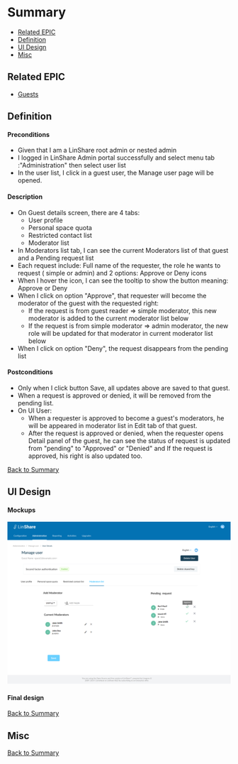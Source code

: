 # Summary

* [Related EPIC](#related-epic)
* [Definition](#definition)
* [UI Design](#ui-design)
* [Misc](#misc)

## Related EPIC

* [Guests](./README.md)

## Definition

#### Preconditions


- Given that I am a LinShare root admin or nested admin
- I logged in LinShare Admin portal successfully and select menu tab :"Administration" then select user list
- In the user list, I click in a guest user, the Manage user page will be opened.

#### Description

- On Guest details screen, there are 4 tabs:
    - User profile
    - Personal space quota
    - Restricted contact list
    - Moderator list
- In Moderators list tab, I can see the current Moderators list of that guest and a Pending request list 
- Each request include:  Full name of the requester, the role he wants to request ( simple or admin) and 2 options: Approve or Deny icons
- When I hover the icon, I can see the tooltip to show the button meaning: Approve or Deny
- When I click on option "Approve", that requester will become the moderator of the guest with the requested right:
   - If the request is from guest reader => simple moderator, this new moderator is added to the current moderator list below
   - If the request is from simple moderator => admin moderator, the new role will be updated for that moderator in current moderator list below
- When I click on option "Deny", the request disappears from the pending list

#### Postconditions

- Only when I click button Save, all updates above are saved to that guest.
- When a request is approved or denied, it will be removed from the pending list.
- On UI User:
   - When a requester is approved to become a guest's moderators, he will be appeared in moderator list in Edit tab of that guest. 
   - After the request is approved or denied, when the requester opens Detail panel of the guest, he can see the status of request is updated from "pending" to "Approved" or "Denied" and If the request is approved, his right is also updated too.
   
[Back to Summary](#summary)

## UI Design

#### Mockups

![story489](./mockups/489.1.png)

#### Final design

[Back to Summary](#summary)
## Misc

[Back to Summary](#summary)
